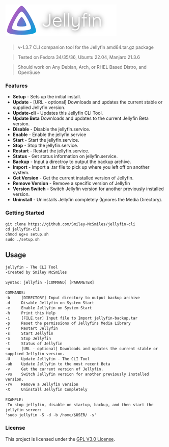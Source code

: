 ![jellyfin-cli](.github/banner-shadow.png?raw=true "Jellyfin Logo")
======

> v-1.3.7 CLI companion tool for the Jellyfin amd64.tar.gz package

> Tested on Fedora 34/35/36, Ubuntu 22.04, Manjaro 21.3.6

> Should work on Any Debian, Arch, or RHEL Based Distro, and OpenSuse

### Features

* **Setup** - Sets up the initial install.
* **Update** - [URL - optional] Downloads and updates the current stable or supplied Jellyfin version.
* **Update-cli** - Updates this Jellyfin CLI Tool.
* **Update Beta** Downloads and updates to the current Jellyfin Beta version.
* **Disable** - Disable the jellyfin.service.
* **Enable** - Enable the jellyfin.service
* **Start** - Start the jellyfin.service.
* **Stop** - Stop the jellyfin.service.
* **Restart** - Restart the jellyfin.service.
* **Status** - Get status information on jellyfin.service.
* **Backup** - Input a directroy to output the backup archive.
* **Import** - Import a .tar file to pick up where you left off on another system.
* **Get Version** - Get the current installed version of Jellyfin.
* **Remove Version** - Remove a specific version of Jellyfin
* **Version Switch** - Switch Jellyfin version for another previously installed version.
* **Uninstall** - Uninstalls Jellyfin completely (Ignores the Media Directory).

### Getting Started

```shell
git clone https://github.com/Smiley-McSmiles/jellyfin-cli
cd jellyfin-cli
chmod ug+x setup.sh
sudo ./setup.sh
```

## Usage

```shell
jellyfin - The CLI Tool
-Created by Smiley McSmiles

Syntax: jellyfin -[COMMAND] [PARAMETER]

COMMANDS:
-b     [DIRECTORY] Input directory to output backup archive
-d     Disable Jellyfin on System Start
-e     Enable Jellyfin on System Start
-h     Print this Help
-i     [FILE.tar] Input file to Import jellyfin-backup.tar
-p     Reset the permissions of Jellyfins Media Library
-r     Restart Jellyfin
-s     Start Jellyfin
-S     Stop Jellyfin
-t     Status of Jellyfin
-u     [URL - optional] Downloads and updates the current stable or supplied Jellyfin version.
-U     Update Jellyfin - The CLI Tool
-ub    Update Jellyfin to the most recent Beta
-v     Get the current version of Jellyfin.
-vs    Switch Jellyfin version for another previously installed version.
-rv    Remove a Jellyfin version
-X     Uninstall Jellyfin Completely

EXAMPLE:
-To stop jellyfin, disable on startup, backup, and then start the jellyfin server:
'sudo jellyfin -S -d -b /home/$USER/ -s'
```

### License

   This project is licensed under the [GPL V3.0 License](https://github.com/Smiley-McSmiles/jellyfin-cli/blob/main/LICENSE).

